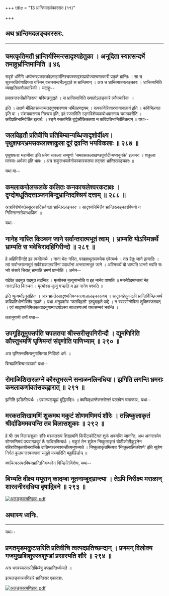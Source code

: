 +++
title = "13 भ्रान्तिमदलंकारसरः (११)"

+++


## अथ भ्रान्तिमदलङ्कारसरः.

------------------------------------------------------------------------




## चमत्कृतिमती भ्रान्तिर्यस्मिन्त्सादृश्यहेतुका । अनूदिता स्यात्सन्दर्भे तमाहुर्भ्रान्तिमानिति ॥ ४६

सदृशे धर्मिणि
धर्म्यन्तरप्रकारकोऽनाहार्यनिश्चयस्साद्दश्यप्रयोज्यश्चमत्कारी प्रकृते
भ्रान्तिः । सा च सुरनरतिर्यगादिगता यस्मिन् वचनसन्दर्भेऽनूद्यते स
भ्रान्तिमान् । अत्र च भ्रान्तिमात्रमलङ्कारः । भ्रान्तिमानिति
व्यवहृतिस्त्वौपचारिकी । यदाहुः--

प्रमात्रन्तरधीर्भ्रान्तिरूपा यस्मिन्ननूद्यते ।
स भ्रान्तिमानिति ख्यातोऽलङ्कारे त्यौपचारिकः ॥

इति । लक्षणे मीलितसामान्यतद्गुणवारणाय धर्मिग्रहणद्वयम् ।
रूपकवित्तिवारणायानाहार्य इति । कविभिन्नगत इति वा । संशयवारणाय निश्चय
इति, इदं रजतमिति रङ्गविशेष्यकबोधवारणाय चमत्कारीति । कविप्रतिभानिर्वर्तित
इत्यर्थः । रङ्गे रजतमिति बुद्धेर्लौकिकतया न कविप्रतिभानिर्वर्तितत्वम् ॥
यथा--



## जलविहृतौ प्रतिवीचि प्रतिबिम्बान्यब्धिजादृशोर्वीक्ष्य। पृथुशफरभ्रमसकलाश्शकुला दूरं द्रवन्ति भयविकलाः ॥ २८७ ॥

पृथुशफराः महामीनाः इति भ्रमेण सकलाः सम्पूर्णाः
'समग्रसकलाखण्डपूर्णादीन्यप्यनूनके' इत्यमरः । शकुलाः मत्स्याः अर्भका इति
भावः । अत्र शकुलभयावेगोपस्कारकतया तद्गता भ्रान्तिरलङ्कारः ॥

यथा वा--



## कमलाकपोलफलके कलितः कनकाचलेश्वरकटाक्षः । दृग्दोषधूतिदत्ताञ्जनबिन्दुभ्रान्तिदश्श्रियं दत्ताम् ॥ २८८ ॥

अत्राविशेषोक्तेस्सुरनरादिसर्वगता भ्रान्तिरलङ्कारः । सादृश्यनिमित्तैव
भ्रान्तिरलङ्कारविषयो न निमित्तान्तरोपस्थापिता ॥

यथा--



## नानेह नास्ति किञ्चन जाने सर्वान्तरात्मभूतं त्वाम् । भ्राम्यति योऽस्मिन्नर्थे भ्राम्यति स भवेचिरादहिगिरीन्दो ॥ २८९ ॥

हे अहिगिरीन्दो! इह त्वयीत्यर्थः । नाना भेदः नस्ति, परब्रह्मभूतस्त्वमेक
एवेत्यर्थः । तत्र हेतुः जाने इत्यादिः । त्वां सर्वान्तरात्मभूतं
सर्वदेशकालवर्तिनां पदार्थानां अन्तरात्मभूतं जाने । अस्मिन्नर्थे यो
भ्राम्यति भ्रान्तो भवति सः भवे संसारे चिरात् भ्राम्यति भ्रमणं प्राप्नोति
। अनेन--

यदेवेह तदमुत्र यदमुत्र तदन्विह ।
मृत्योस्स मृत्युमाप्नोति य इह नानेव पश्यति ॥
मनसैवेदमाप्तव्यं नेह नानाऽस्ति किञ्चन ।
मृत्योस्स मृत्युं गच्छति य इह नानेव पश्यति ॥

इति श्रुत्यर्थोऽनुसंहितः । अत्र
भ्रान्तेरसादृश्यनिबन्धनत्वान्नालङ्कारत्वम् । सादृश्यहेतुकाऽपि
भ्रान्तिर्विच्छित्त्यर्थं कविप्रतिभोन्मेषितैव गृह्यते । यथा अनुपदमेव
‘जलविहृतौ' इत्युदाहृते पद्ये । न स्वरसोन्मेषिता शुक्तिरजतवत् । एवं
सादृश्यनिमित्तकत्वादनुगाम्यादयोऽस्य साधारणधर्मा यथासम्भवं भवन्ति ।

तत्रानुगामी धर्मो यथा--



## उपगूहितुमुपसर्पति चपलतया श्रीस्सरीसृपगिरीन्दौ । द्युमणिरिति कौस्तुभमणिं घृणिमन्तं संवृणोति पाणिभ्याम् ॥ २९० ॥

अत्र घृणिमन्तमित्यनुगामितया निर्दिष्टो धर्मः ॥

बिम्बप्रतिबिम्बभावापन्नो यथा--



## रोमाळिशिखरलग्ने कौस्तुभरत्ने सनाळनलिनधिया। झगिति लगन्ति भ्रमराः कमलाकर्णावतंसकह्लारात् ॥ २९१ ॥

झगिति झडितीत्यर्थः । एवमन्यदप्यूह्यं बुद्धिमद्भिः ॥
क्वचिद्भ्रान्तेरुत्तरोत्तरं पल्लवेन चमत्कारः, यथा--



## मरकतशिखामणिं शुकमथ मकुटं शोणमणिमयं शौरेः । तन्निष्कुलाकृतं श्रीर्दाडिममवयन्ति तव विलासशुकाः ॥ २९२ ॥

हे श्रीः तव विलासशुकाः शौरेः मरकतरूपं शिखामणिं किरीटकोटिगतं शुकं
अवयन्ति जानन्ति, अथ अनन्तरमेव शोणमणिमयं पद्मरागप्रचुरं तैः खचितमित्यर्थः
। मकुटं तेन शुकेन निष्कुलाकृतं त्रोटीकोटीकुट्टनेन बहिराविष्कृतबीजराजिकं
दाडिमफलमवयन्तीत्यनुषज्यते । निष्कुलाकृतमित्यत्र ‘निष्कुलान्निष्कोषणे'
इति सूत्रेण निर्गतं कुलमन्तरवयवानां समूहो यस्मादिति बहुव्रीहेर्डाच् ॥

क्वचित्परस्परविषयभ्रान्तिनिबन्धनेन विच्छित्तिविशेषः, यथा--



## बिभ्यति वीक्ष्य मयूरान् कादम्बा नूतनाम्बुदभ्रान्त्या । तेऽपि निरीक्ष्य मराळान् शारदनीरदधिया वृषाद्रिवने ॥ २९३ ॥

[![अलङ्कारमणिहारः.pdf](//upload.wikimedia.org/wikisource/sa/thumb/3/3b/%E0%A4%85%E0%A4%B2%E0%A4%99%E0%A5%8D%E0%A4%95%E0%A4%BE%E0%A4%B0%E0%A4%AE%E0%A4%A3%E0%A4%BF%E0%A4%B9%E0%A4%BE%E0%A4%B0%E0%A4%83.pdf/page175-398px-%E0%A4%85%E0%A4%B2%E0%A4%99%E0%A5%8D%E0%A4%95%E0%A4%BE%E0%A4%B0%E0%A4%AE%E0%A4%A3%E0%A4%BF%E0%A4%B9%E0%A4%BE%E0%A4%B0%E0%A4%83.pdf.jpg)](/w/index.php?title=%E0%A4%B8%E0%A4%9E%E0%A5%8D%E0%A4%9A%E0%A4%BF%E0%A4%95%E0%A4%BE:%E0%A4%85%E0%A4%B2%E0%A4%99%E0%A5%8D%E0%A4%95%E0%A4%BE%E0%A4%B0%E0%A4%AE%E0%A4%A3%E0%A4%BF%E0%A4%B9%E0%A4%BE%E0%A4%B0%E0%A4%83.pdf&page=175)

## अथास्य ध्वनिः.

------------------------------------------------------------------------

यथा--



## प्रणतमृडमकुटसरिति प्रतिवीचि त्वत्पदप्रतिच्छन्दान् । प्रणमन् विलोक्य गजमुखशिशुस्स्वशुण्डां प्रसारयति शौरे ॥ २९४ ॥


अत्र भगवच्चरणप्रतिबिम्बेषु पद्मभ्रान्तिर्ध्वन्यते ॥

इत्यलङ्कारमणिहारे भ्रान्तिसर एकादशः.

[![अलङ्कारमणिहारः.pdf](//upload.wikimedia.org/wikisource/sa/thumb/3/3b/%E0%A4%85%E0%A4%B2%E0%A4%99%E0%A5%8D%E0%A4%95%E0%A4%BE%E0%A4%B0%E0%A4%AE%E0%A4%A3%E0%A4%BF%E0%A4%B9%E0%A4%BE%E0%A4%B0%E0%A4%83.pdf/page176-395px-%E0%A4%85%E0%A4%B2%E0%A4%99%E0%A5%8D%E0%A4%95%E0%A4%BE%E0%A4%B0%E0%A4%AE%E0%A4%A3%E0%A4%BF%E0%A4%B9%E0%A4%BE%E0%A4%B0%E0%A4%83.pdf.jpg)](/w/index.php?title=%E0%A4%B8%E0%A4%9E%E0%A5%8D%E0%A4%9A%E0%A4%BF%E0%A4%95%E0%A4%BE:%E0%A4%85%E0%A4%B2%E0%A4%99%E0%A5%8D%E0%A4%95%E0%A4%BE%E0%A4%B0%E0%A4%AE%E0%A4%A3%E0%A4%BF%E0%A4%B9%E0%A4%BE%E0%A4%B0%E0%A4%83.pdf&page=176)


